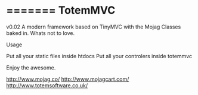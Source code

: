 =======
TotemMVC
========
v0.02
A modern framework based on TinyMVC with the Mojag Classes baked in.  Whats not to love.

Usage

Put all your static files inside htdocs
Put all your controlers inside totemmvc

Enjoy the awesome.

http://www.mojag.co/
http://www.mojagcart.com/
http://www.totemsoftware.co.uk/

